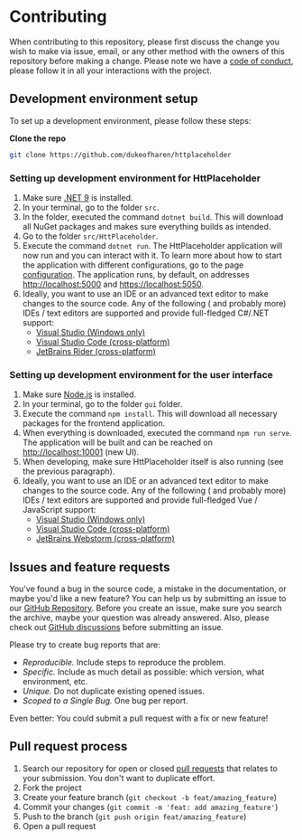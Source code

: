 # Contributing

When contributing to this repository, please first discuss the change you wish to make via issue, email, or any other
method with the owners of this repository before making a change.
Please note we have a [code of conduct](CODE_OF_CONDUCT.md), please follow it in all your interactions with the project.

## Development environment setup

To set up a development environment, please follow these steps:

**Clone the repo**

   ```sh
   git clone https://github.com/dukeofharen/httplaceholder
   ```

### Setting up development environment for HttPlaceholder

1. Make sure [.NET 9](https://dot.net) is installed.
2. In your terminal, go to the folder `src`.
3. In the folder, executed the command `dotnet build`. This will download all NuGet packages and makes sure everything
   builds as intended.
4. Go to the folder `src/HttPlaceholder`.
5. Execute the command `dotnet run`. The HttPlaceholder application will now run and you can interact with it. To learn
   more about how to start the application with different configurations, go to the
   page [configuration](docs.md#configuration). The application runs, by default, on addresses <http://localhost:5000>
   and <https://localhost:5050>.
6. Ideally, you want to use an IDE or an advanced text editor to make changes to the source code. Any of the following (
   and probably more) IDEs / text editors are supported and provide full-fledged C#/.NET support:
    - [Visual Studio (Windows only)](https://visualstudio.microsoft.com/)
    - [Visual Studio Code (cross-platform)](https://code.visualstudio.com/)
    - [JetBrains Rider (cross-platform)](https://www.jetbrains.com/rider/)

### Setting up development environment for the user interface

1. Make sure [Node.js](https://nodejs.org/en/) is installed.
2. In your terminal, go to the folder `gui` folder.
3. Execute the command `npm install`. This will download all necessary packages for the frontend application.
4. When everything is downloaded, executed the command `npm run serve`. The application will be built and can be reached
   on <http://localhost:10001> (new UI).
5. When developing, make sure HttPlaceholder itself is also running (see the previous paragraph).
6. Ideally, you want to use an IDE or an advanced text editor to make changes to the source code. Any of the following (
   and probably more) IDEs / text editors are supported and provide full-fledged Vue / JavaScript support:
    - [Visual Studio (Windows only)](https://visualstudio.microsoft.com/)
    - [Visual Studio Code (cross-platform)](https://code.visualstudio.com/)
    - [JetBrains Webstorm (cross-platform)](https://www.jetbrains.com/webstorm/)

## Issues and feature requests

You've found a bug in the source code, a mistake in the documentation, or maybe you'd like a new feature? You can help
us by submitting an issue to our [GitHub Repository](https://github.com/dukeofharen/httplaceholder/issues). Before you
create an issue, make sure you search the archive, maybe your question was already answered.
Also, please check out [GitHub discussions](https://github.com/dukeofharen/httplaceholder/discussions) before submitting
an issue.

Please try to create bug reports that are:

- _Reproducible._ Include steps to reproduce the problem.
- _Specific._ Include as much detail as possible: which version, what environment, etc.
- _Unique._ Do not duplicate existing opened issues.
- _Scoped to a Single Bug._ One bug per report.

Even better: You could submit a pull request with a fix or new feature!

## Pull request process

1. Search our repository for open or closed
   [pull requests](https://github.com/dukeofharen/httplaceholder/pulls)
   that relates to your submission. You don't want to duplicate effort.
2. Fork the project
3. Create your feature branch (`git checkout -b feat/amazing_feature`)
4. Commit your changes (`git commit -m 'feat: add amazing_feature'`)
5. Push to the branch (`git push origin feat/amazing_feature`)
6. Open a pull request